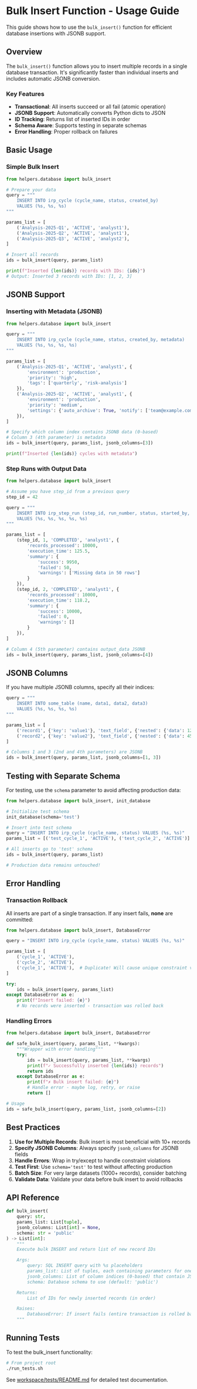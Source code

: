 # Bulk Insert Function - Usage Guide

This guide shows how to use the `bulk_insert()` function for efficient database insertions with JSONB support.

## Overview

The `bulk_insert()` function allows you to insert multiple records in a single database transaction. It's significantly faster than individual inserts and includes automatic JSONB conversion.

### Key Features

- **Transactional**: All inserts succeed or all fail (atomic operation)
- **JSONB Support**: Automatically converts Python dicts to JSON
- **ID Tracking**: Returns list of inserted IDs in order
- **Schema Aware**: Supports testing in separate schemas
- **Error Handling**: Proper rollback on failures

## Basic Usage

### Simple Bulk Insert

```python
from helpers.database import bulk_insert

# Prepare your data
query = """
    INSERT INTO irp_cycle (cycle_name, status, created_by)
    VALUES (%s, %s, %s)
"""

params_list = [
    ('Analysis-2025-Q1', 'ACTIVE', 'analyst1'),
    ('Analysis-2025-Q2', 'ACTIVE', 'analyst1'),
    ('Analysis-2025-Q3', 'ACTIVE', 'analyst2'),
]

# Insert all records
ids = bulk_insert(query, params_list)

print(f"Inserted {len(ids)} records with IDs: {ids}")
# Output: Inserted 3 records with IDs: [1, 2, 3]
```

## JSONB Support

### Inserting with Metadata (JSONB)

```python
from helpers.database import bulk_insert

query = """
    INSERT INTO irp_cycle (cycle_name, status, created_by, metadata)
    VALUES (%s, %s, %s, %s)
"""

params_list = [
    ('Analysis-2025-Q1', 'ACTIVE', 'analyst1', {
        'environment': 'production',
        'priority': 'high',
        'tags': ['quarterly', 'risk-analysis']
    }),
    ('Analysis-2025-Q2', 'ACTIVE', 'analyst1', {
        'environment': 'production',
        'priority': 'medium',
        'settings': {'auto_archive': True, 'notify': ['team@example.com']}
    }),
]

# Specify which column index contains JSONB data (0-based)
# Column 3 (4th parameter) is metadata
ids = bulk_insert(query, params_list, jsonb_columns=[3])

print(f"Inserted {len(ids)} cycles with metadata")
```

### Step Runs with Output Data

```python
from helpers.database import bulk_insert

# Assume you have step_id from a previous query
step_id = 42

query = """
    INSERT INTO irp_step_run (step_id, run_number, status, started_by, output_data)
    VALUES (%s, %s, %s, %s, %s)
"""

params_list = [
    (step_id, 1, 'COMPLETED', 'analyst1', {
        'records_processed': 10000,
        'execution_time': 125.5,
        'summary': {
            'success': 9950,
            'failed': 50,
            'warnings': ['Missing data in 50 rows']
        }
    }),
    (step_id, 2, 'COMPLETED', 'analyst1', {
        'records_processed': 10000,
        'execution_time': 118.2,
        'summary': {
            'success': 10000,
            'failed': 0,
            'warnings': []
        }
    }),
]

# Column 4 (5th parameter) contains output_data JSONB
ids = bulk_insert(query, params_list, jsonb_columns=[4])
```

## JSONB Columns

If you have multiple JSONB columns, specify all their indices:

```python
query = """
    INSERT INTO some_table (name, data1, data2, data3)
    VALUES (%s, %s, %s, %s)
"""

params_list = [
    ('record1', {'key': 'value1'}, 'text_field', {'nested': {'data': 123}}),
    ('record2', {'key': 'value2'}, 'text_field', {'nested': {'data': 456}}),
]

# Columns 1 and 3 (2nd and 4th parameters) are JSONB
ids = bulk_insert(query, params_list, jsonb_columns=[1, 3])
```

## Testing with Separate Schema

For testing, use the `schema` parameter to avoid affecting production data:

```python
from helpers.database import bulk_insert, init_database

# Initialize test schema
init_database(schema='test')

# Insert into test schema
query = "INSERT INTO irp_cycle (cycle_name, status) VALUES (%s, %s)"
params_list = [('test_cycle_1', 'ACTIVE'), ('test_cycle_2', 'ACTIVE')]

# All inserts go to 'test' schema
ids = bulk_insert(query, params_list)

# Production data remains untouched!
```

## Error Handling

### Transaction Rollback

All inserts are part of a single transaction. If any insert fails, **none** are committed:

```python
from helpers.database import bulk_insert, DatabaseError

query = "INSERT INTO irp_cycle (cycle_name, status) VALUES (%s, %s)"

params_list = [
    ('cycle_1', 'ACTIVE'),
    ('cycle_2', 'ACTIVE'),
    ('cycle_1', 'ACTIVE'),  # Duplicate! Will cause unique constraint violation
]

try:
    ids = bulk_insert(query, params_list)
except DatabaseError as e:
    print(f"Insert failed: {e}")
    # No records were inserted - transaction was rolled back
```

### Handling Errors

```python
from helpers.database import bulk_insert, DatabaseError

def safe_bulk_insert(query, params_list, **kwargs):
    """Wrapper with error handling"""
    try:
        ids = bulk_insert(query, params_list, **kwargs)
        print(f"✓ Successfully inserted {len(ids)} records")
        return ids
    except DatabaseError as e:
        print(f"✗ Bulk insert failed: {e}")
        # Handle error - maybe log, retry, or raise
        return []

# Usage
ids = safe_bulk_insert(query, params_list, jsonb_columns=[2])
```

## Best Practices

1. **Use for Multiple Records**: Bulk insert is most beneficial with 10+ records
2. **Specify JSONB Columns**: Always specify `jsonb_columns` for JSONB fields
3. **Handle Errors**: Wrap in try/except to handle constraint violations
4. **Test First**: Use `schema='test'` to test without affecting production
5. **Batch Size**: For very large datasets (1000+ records), consider batching
6. **Validate Data**: Validate your data before bulk insert to avoid rollbacks

## API Reference

```python
def bulk_insert(
    query: str,
    params_list: List[tuple],
    jsonb_columns: List[int] = None,
    schema: str = 'public'
) -> List[int]:
    """
    Execute bulk INSERT and return list of new record IDs

    Args:
        query: SQL INSERT query with %s placeholders
        params_list: List of tuples, each containing parameters for one insert
        jsonb_columns: List of column indices (0-based) that contain JSONB data
        schema: Database schema to use (default: 'public')

    Returns:
        List of IDs for newly inserted records (in order)

    Raises:
        DatabaseError: If insert fails (entire transaction is rolled back)
    """
```

## Running Tests

To test the bulk_insert functionality:

```bash
# From project root
./run_tests.sh
```

See [workspace/tests/README.md](workspace/tests/README.md) for detailed test documentation.
